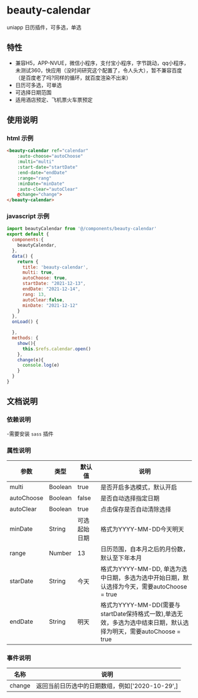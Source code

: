 # beauty-calendar
uniapp 日历插件，可多选，单选
## 特性
- 兼容H5，APP-NVUE，微信小程序，支付宝小程序，字节跳动，qq小程序，未测试360，快应用（没时间研究这个配置了，令人头大），暂不兼容百度（是百度老了吗?同样的循环，就百度渲染不出来）
- 日历可多选，可单选
- 可选择日期范围
- 适用酒店预定、飞机票火车票预定
## 使用说明
### html 示例
``` html
<beauty-calendar ref="calendar" 
    :auto-choose="autoChoose" 
    :multi="multi" 
    :start-date="startDate" 
    :end-date="endDate" 
    :range="rang" 
	:minDate="minDate"
    :auto-clear="autoClear" 
    @change="change">
</beauty-calendar>
```
### javascript 示例
``` javascript
import beautyCalendar from '@/components/beauty-calendar'
export default {
  components:{
    beautyCalendar,
  },
  data() {
    return {
      title: 'beauty-calendar',
      multi: true,
      autoChoose: true,
      startDate: "2021-12-13",
      endDate: "2021-12-14",
      rang: 13,
      autoClear:false,
	  minDate: "2021-12-12"
    }
  },
  onLoad() {

  },
  methods: {
    show(){
      this.$refs.calendar.open()
    },
    change(e){
      console.log(e)
    }
  }
}
```
## 文档说明
### 依赖说明
-需要安装 `sass` 插件
### 属性说明
| 参数 |  类型  | 默认值 | 说明 |
|------|--------|-------|------|
|multi| Boolean | true | 是否开启多选模式，默认开启|
|autoChoose|Boolean|false| 是否自动选择指定日期|
|autoClear|Boolean|true| 点击保存是否自动清除选择|
|minDate| String | 可选起始日期 | 格式为YYYY-MM-DD今天明天|
|range|Number|13|日历范围，自本月之后的月份数，默认至下年本月|
|starDate| String | 今天 | 格式为YYYY-MM-DD, 单选为选中日期，多选为选中开始日期，默认选择为今天，需要autoChoose = true|
|endDate| String | 明天 | 格式为YYYY-MM-DD(需要与startDate保持格式一致),单选无效，多选为选中结束日期，默认选择为明天，需要autoChoose = true |
### 事件说明
|名称|说明|
|----|----|
|change| 返回当前日历选中的日期数组，例如['2020-10-29',]|
